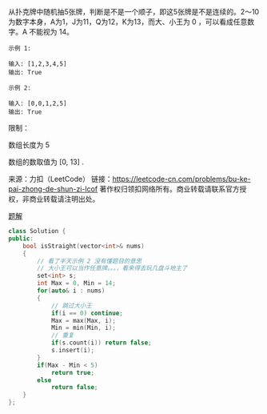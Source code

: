 从扑克牌中随机抽5张牌，判断是不是一个顺子，即这5张牌是不是连续的。2～10为数字本身，A为1，J为11，Q为12，K为13，而大、小王为 0 ，可以看成任意数字。A 不能视为 14。

 ```
示例 1:

输入: [1,2,3,4,5]
输出: True

示例 2:

输入: [0,0,1,2,5]
输出: True
 ```


限制：

数组长度为 5 

数组的数取值为 [0, 13] .

来源：力扣（LeetCode）
链接：https://leetcode-cn.com/problems/bu-ke-pai-zhong-de-shun-zi-lcof
著作权归领扣网络所有。商业转载请联系官方授权，非商业转载请注明出处。

[题解](https://leetcode-cn.com/problems/bu-ke-pai-zhong-de-shun-zi-lcof/solution/mian-shi-ti-61-bu-ke-pai-zhong-de-shun-zi-ji-he-se/)

```cpp
class Solution {
public:
    bool isStraight(vector<int>& nums) 
    {
        // 看了半天示例 2 没有懂题目的意思
        // 大小王可以当作任意牌。。。，看来得去玩几盘斗地主了
        set<int> s;
        int Max = 0, Min = 14;
        for(auto& i : nums)
        {
            // 跳过大小王
            if(i == 0) continue;
            Max = max(Max, i);
            Min = min(Min, i);
            // 重复
            if(s.count(i)) return false;
            s.insert(i);
        }
        if(Max - Min < 5) 
            return true;
        else 
            return false;
    }
};
```

